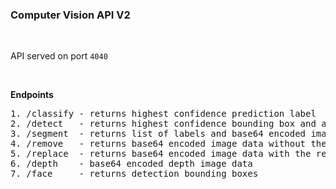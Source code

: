 ### **Computer Vision API V2**

<br>

API served on port `4040`

<br>

**Endpoints**

<pre>
1. /classify - returns highest confidence prediction label
2. /detect   - returns highest confidence bounding box and associated label
3. /segment  - returns list of labels and base64 encoded image data
4. /remove   - returns base64 encoded image data without the background
5. /replace  - returns base64 encoded image data with the replaced background
6. /depth    - base64 encoded depth image data
7. /face     - returns detection bounding boxes
</pre>
